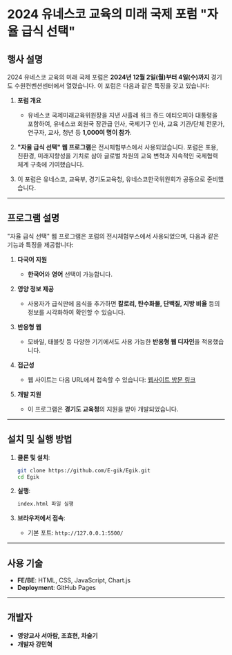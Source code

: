 # 2024 유네스코 교육의 미래 국제 포럼 "자율 급식 선택"

## 행사 설명
2024 유네스코 교육의 미래 국제 포럼은 **2024년 12월 2일(월)부터 4일(수)까지** 경기도 수원컨벤션센터에서 열렸습니다. 이 포럼은 다음과 같은 특징을 갖고 있습니다:

1. **포럼 개요**
   - 유네스코 국제미래교육위원장을 지낸 샤흘레 워크 쥬드 에티오피아 대통령을 포함하여, 유네스코 회원국 장관급 인사, 국제기구 인사, 교육 기관/단체 전문가, 연구자, 교사, 청년 등 **1,000여 명이 참가**.

2. **"자율 급식 선택" 웹 프로그램**은 전시체험부스에서 사용되었습니다. 포럼은 포용, 친환경, 미래지향성을 기치로 삼아 글로벌 차원의 교육 변혁과 지속적인 국제협력 체계 구축에 기여했습니다.

3. 이 포럼은 유네스코, 교육부, 경기도교육청, 유네스코한국위원회가 공동으로 준비했습니다.

---

## 프로그램 설명

"자율 급식 선택" 웹 프로그램은 포럼의 전시체험부스에서 사용되었으며, 다음과 같은 기능과 특징을 제공합니다:

1. **다국어 지원**
   - **한국어**와 **영어** 선택이 가능합니다.

2. **영양 정보 제공**
   - 사용자가 급식판에 음식을 추가하면 **칼로리, 탄수화물, 단백질, 지방 비율** 등의 정보를 시각화하여 확인할 수 있습니다.

3. **반응형 웹**
   - 모바일, 태블릿 등 다양한 기기에서도 사용 가능한 **반응형 웹 디자인**을 적용했습니다.

4. **접근성**
   - 웹 사이트는 다음 URL에서 접속할 수 있습니다: [웹사이트 방문 링크](https://e-gik.github.io/Egik/)

5. **개발 지원**
   - 이 프로그램은 **경기도 교육청**의 지원을 받아 개발되었습니다.

---

## 설치 및 실행 방법

1. **클론 및 설치**:
   ```bash
   git clone https://github.com/E-gik/Egik.git
   cd Egik
   ```

2. **실행**:
   ```bash
   index.html 파일 실행
   ```

3. **브라우저에서 접속**:
   - 기본 포트: `http://127.0.0.1:5500/`

---

## 사용 기술

- **FE/BE**: HTML, CSS, JavaScript, Chart.js
- **Deployment**: GitHub Pages


---

## 개발자

- **영양교사 서아람, 조효현, 차슬기**
- **개발자 강민혁**
